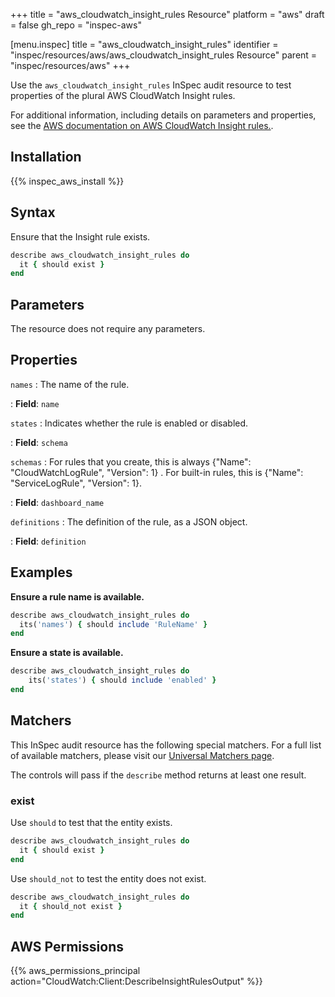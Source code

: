 +++
title = "aws_cloudwatch_insight_rules Resource"
platform = "aws"
draft = false
gh_repo = "inspec-aws"

[menu.inspec]
title = "aws_cloudwatch_insight_rules"
identifier = "inspec/resources/aws/aws_cloudwatch_insight_rules Resource"
parent = "inspec/resources/aws"
+++

Use the `aws_cloudwatch_insight_rules` InSpec audit resource to test properties of the plural AWS CloudWatch Insight rules.

For additional information, including details on parameters and properties, see the [AWS documentation on AWS CloudWatch Insight rules.](https://docs.aws.amazon.com/AWSCloudFormation/latest/UserGuide/aws-resource-cloudwatch-insightrule.html).

## Installation

{{% inspec_aws_install %}}

## Syntax

Ensure that the Insight rule exists.

```ruby
describe aws_cloudwatch_insight_rules do
  it { should exist }
end
```

## Parameters

The resource does not require any parameters.

## Properties

`names`
: The name of the rule.

: **Field**: `name`

`states`
: Indicates whether the rule is enabled or disabled.

: **Field**: `schema`

`schemas`
: For rules that you create, this is always {"Name": "CloudWatchLogRule", "Version": 1} . For built-in rules, this is {"Name": "ServiceLogRule", "Version": 1}.

: **Field**: `dashboard_name`

`definitions`
: The definition of the rule, as a JSON object.

: **Field**: `definition`

## Examples

**Ensure a rule name is available.**

```ruby
describe aws_cloudwatch_insight_rules do
  its('names') { should include 'RuleName' }
end
```

**Ensure a state is available.**

```ruby
describe aws_cloudwatch_insight_rules do
    its('states') { should include 'enabled' }
end
```

## Matchers

This InSpec audit resource has the following special matchers. For a full list of available matchers, please visit our [Universal Matchers page](https://www.inspec.io/docs/reference/matchers/).

The controls will pass if the `describe` method returns at least one result.

### exist

Use `should` to test that the entity exists.

```ruby
describe aws_cloudwatch_insight_rules do
  it { should exist }
end
```

Use `should_not` to test the entity does not exist.

```ruby
describe aws_cloudwatch_insight_rules do
  it { should_not exist }
end
```

## AWS Permissions

{{% aws_permissions_principal action="CloudWatch:Client:DescribeInsightRulesOutput" %}}
